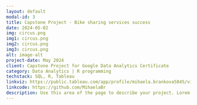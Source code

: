 ```yaml
---
layout: default
modal-id: 3
title: Capstone Project - Bike sharing services success
date: 2024-05-02
img: circus.png
img1: circus.png
img2: circus.png
img3: circus.png
alt: image-alt
project-date: May 2024
client: Capstone Project for Google Data Analytics Certificate
category: Data Analytics | R programming 
techstack: SQL, R, Tableau
linkviz: https://public.tableau.com/app/profile/mihaela.brankova5845/vizzes
linkcode: https://github.com/MihaelaBr
description: Use this area of the page to describe your project. Lorem ipsum dolor sit amet, consectetur adipisicing elit. Mollitia neque assumenda ipsam nihil, molestias magnam, recusandae quos quis inventore quisquam velit asperiores, vitae? Reprehenderit soluta, eos quod consequuntur itaque. Nam.
---
```

